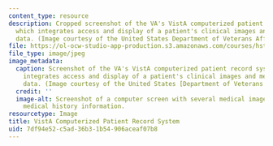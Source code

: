 ```yaml
---
content_type: resource
description: Cropped screenshot of the VA's VistA computerized patient record system,
  which integrates access and display of a patient's clinical images and medical history
  data. (Image courtesy of the United States Department of Veterans Affairs.)
file: https://ol-ocw-studio-app-production.s3.amazonaws.com/courses/hst-921-information-technology-in-the-health-care-system-of-the-future-spring-2009/7df94e52c5ad36b31b54906aceaf07b8_hst-921s09-th.jpg
file_type: image/jpeg
image_metadata:
  caption: Screenshot of the VA's VistA computerized patient record system, which
    integrates access and display of a patient's clinical images and medical history
    data. (Image courtesy of the United States [Department of Veterans Affairs](https://www.dva.gov.au/).)
  credit: ''
  image-alt: Screenshot of a computer screen with several medical images and personal
    medical history information.
resourcetype: Image
title: VistA Computerized Patient Record System
uid: 7df94e52-c5ad-36b3-1b54-906aceaf07b8
---
```

